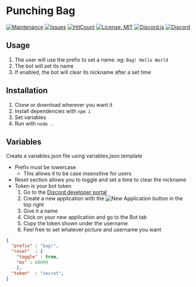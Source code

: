 # Punching Bag
[![Maintenance](https://img.shields.io/badge/Maintained%3F-yes-green.svg?style=flat-square)](https://github.com/Gianni-Ingurgio/Punching-Bag/graphs/commit-activity) [![Issues](https://img.shields.io/github/issues/Gianni-Ingurgio/Punching-Bag?style=flat-square)](https://github.com/Gianni-Ingurgio/Punching-Bag/issues) [![HitCount](http://hits.dwyl.com/Gianni-Ingurgio/Punching-Bag.svg)](http://hits.dwyl.com/Gianni-Ingurgio/Punching-Bag) [![License: MIT](https://img.shields.io/badge/License-MIT-A31F34.svg?style=flat-square)](./LICENSE.md) [![Discord.js](https://img.shields.io/badge/-Discord.js-7289da?logo=discord&logoColor=white&style=flat-square)](https://discord.js.org/) [![Discord](https://discordapp.com/api/guilds/686681540062740490/widget.png)](https://discord.gg/mHZ3Txf)

## Usage
1. The user will use the prefix to set a name. eg: `Bag! Hello World`
2. The bot will set its name
3. If enabled, the bot will clear its nickname after a set time

## Installation
1. Clone or download wherever you want it
2. Install dependencies with `npm i`
3. Set variables
4. Run with `node .`

## Variables
Create a variables.json file using variables.json.template
- Prefix must be lowercase
  - This allows it to be case insensitive for users
- Reset section allows you to toggle and set a time to clear the nickname
- Token is your bot token
  1. Go to the [Discord developer portal]()
  2. Create a new application with the ![New Application](https://img.shields.io/badge/-New%20Application-7289da) button in the top right
  3. Give it a name
  4. Click on your new application and go to the Bot tab
  5. Copy the token shown under the username
  6. Feel free to set whatever picture and username you want

```json
{
  "prefix" : "bag!",
  "reset"  : {
    "toggle" : true,
    "ms" : 60000
    },
  "token"  : "secret",
}
```
